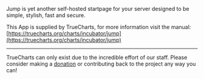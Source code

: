Jump is yet another self-hosted startpage for your server designed to be simple, stylish, fast and secure.

This App is supplied by TrueCharts, for more information visit the manual: [https://truecharts.org/charts/incubator/jump](https://truecharts.org/charts/incubator/jump)

---

TrueCharts can only exist due to the incredible effort of our staff.
Please consider making a [donation](https://truecharts.org/about/sponsor) or contributing back to the project any way you can!
